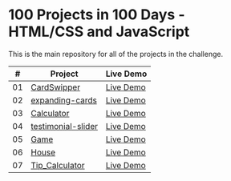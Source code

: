 # 100 Projects in 100 Days - HTML/CSS and JavaScript

This is the main repository for all of the projects in the challenge.

| #  | Project                       | Live Demo                  |
|----|-------------------------------|----------------------------|
| 01 | [CardSwipper](./CardSwipper) | [Live Demo](https://omniasameer.github.io/50Days_50Projects/CardSwipper/) |
| 02 | [expanding-cards](./expanding-cards) | [Live Demo](https://omniasameer.github.io50Days_50Projects/expanding-cards/) |
| 03 | [Calculator](./Calculator) | [Live Demo](https://omniasameer.github.io/50Days_50Projects/Calculator/) |
| 04 | [testimonial-slider](./testimonial-slider) | [Live Demo](https://omniasameer.github.io/50Days_50Projectss/testimonial-slider/) |
| 05 | [Game](./Game) | [Live Demo](https://omniasameer.github.io/50Days_50Projects/Game/) |
| 06 | [House](./House) | [Live Demo](https://omniasameer.github.io/50Days_50Projects/House/) |
| 07 | [Tip_Calculator](./Tip_Calculator) | [Live Demo](https://omniasameer.github.io/50Days_50Projects/Tip_Calculator/) |


